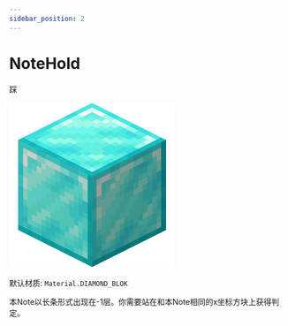 ```yaml
---
sidebar_position: 2
---
```


# NoteHold
踩

![imgsrc](img/Hold.png)

默认材质: `Material.DIAMOND_BLOK`

本Note以长条形式出现在-1层。你需要站在和本Note相同的x坐标方块上获得判定。


